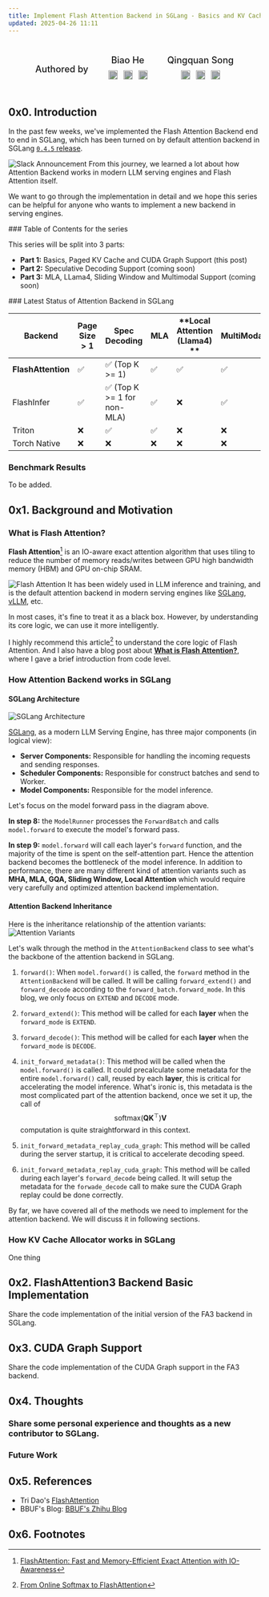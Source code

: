 ```yaml
---
title: Implement Flash Attention Backend in SGLang - Basics and KV Cache
updated: 2025-04-26 11:11
---
```




<div class="authors-section" style="display: flex; justify-content: center; margin: 40px 0; gap: 40px;">
  <div style="margin: 0 0 5px 0; font-size: 18px; font-weight: 500;"><p>Authored by</p></div>
  <!-- Author 1 -->
  <div class="author-card" style="display: flex; flex-direction: column; align-items: center; max-width: 200px; text-align: center;">
    <h3 style="margin: 0 0 5px 0; font-size: 18px; font-weight: 500;">Biao He</h3>
    <div class="author-social" style="display: flex; gap: 12px; margin-top: 5px;">
      <a href="https://www.linkedin.com/in/biao-he/" target="_blank" style="text-decoration: none; border: none;">
        <img src="https://cdn.jsdelivr.net/npm/simple-icons@v8/icons/linkedin.svg" alt="LinkedIn" style="width: 18px; height: 18px; filter: invert(30%);">
      </a>
      <a href="https://x.com/hebiao064" target="_blank" style="text-decoration: none; border: none;">
        <img src="https://www.svgrepo.com/show/47722/twitter-black-shape.svg" alt="X" style="width: 18px; height: 18px; filter: invert(30%);">
      </a>
      <a href="https://github.com/hebiao064" target="_blank" style="text-decoration: none; border: none;">
        <img src="https://cdn.jsdelivr.net/npm/simple-icons@v8/icons/github.svg" alt="GitHub" style="width: 18px; height: 18px; filter: invert(30%);">
      </a>
    </div>
  </div>

  <!-- Author 2 -->
  <div class="author-card" style="display: flex; flex-direction: column; align-items: center; max-width: 200px; text-align: center;">
    <h3 style="margin: 0 0 5px 0; font-size: 18px; font-weight: 500;">Qingquan Song</h3>
    <div class="author-social" style="display: flex; gap: 12px; margin-top: 5px;">
      <a href="https://www.linkedin.com/in/qingquan-song-b71167119/" target="_blank" style="text-decoration: none; border: none;">
        <img src="https://cdn.jsdelivr.net/npm/simple-icons@v8/icons/linkedin.svg" alt="LinkedIn" style="width: 18px; height: 18px; filter: invert(30%);">
      </a>
      <a href="https://x.com/qingquan_song" target="_blank" style="text-decoration: none; border: none;">
        <img src="https://www.svgrepo.com/show/47722/twitter-black-shape.svg" alt="X" style="width: 18px; height: 18px; filter: invert(30%);">
      </a>
      <a href="https://github.com/qingquansong" target="_blank" style="text-decoration: none; border: none;">
        <img src="https://cdn.jsdelivr.net/npm/simple-icons@v8/icons/github.svg" alt="GitHub" style="width: 18px; height: 18px; filter: invert(30%);">
      </a>
    </div>
  </div>
</div>

<div class="divider"></div>


## 0x0. Introduction

In the past few weeks, we've implemented the Flash Attention Backend end to end in SGLang, which has been turned on by default attention backend in SGLang [`0.4.5` release](https://github.com/sgl-project/sglang/releases).

![Slack Announcement](/assets/fa3-basics/slack-announcement.png)
From this journey, we learned a lot about how Attention Backend works in modern LLM serving engines and Flash Attention itself.

We want to go through the implementation in detail and we hope this series can be helpful for anyone who wants to implement a new backend in serving engines.


<div class="divider"></div>
### Table of Contents for the series

This series will be split into 3 parts:

* **Part 1:** Basics, Paged KV Cache and CUDA Graph Support (this post)
* **Part 2:** Speculative Decoding Support (coming soon)
* **Part 3:** MLA, LLama4, Sliding Window and Multimodal Support (coming soon)

<div class="divider"></div>
### Latest Status of Attention Backend in SGLang

| **Backend**              | **Page Size > 1** | **Spec Decoding** | **MLA** | **Local Attention (Llama4) ** | **MultiModal** | **FP8** |
|--------------------------|-------------------|-------------------|--------|--------------------|------------|--------|
| **FlashAttention**                  | ✅                | ✅ (Top K >= 1)              | ✅     | ✅                 | ✅ | ✅ |
| FlashInfer | ✅                | ✅ (Top K >= 1 for non-MLA)                | ✅     | ❌                 | ✅ | ❌ |
| Triton               | ❌                | ✅                | ✅     | ❌                 | ❌ | ❌ |
| Torch Native         | ❌                | ❌                | ❌     | ❌                 | ❌ | ❌ |


### Benchmark Results

To be added.


<div class="divider"></div>

## 0x1. Background and Motivation

### What is Flash Attention?
**Flash Attention**[^1] is an IO-aware exact attention algorithm that uses tiling to reduce the number of memory reads/writes between GPU high bandwidth memory (HBM) and GPU on-chip SRAM.

![Flash Attention](/assets/fa3-basics/fa-classic.png)
It has been widely used in LLM inference and training, and is the default attention backend in modern serving engines like [SGLang](https://github.com/sgl-project/sglang), [vLLM](https://github.com/vllm-project/vllm), etc.

In most cases, it's fine to treat it as a black box. However, by understanding its core logic, we can use it more intelligently.

I highly recommend this article[^2] to understand the core logic of Flash Attention. And I also have a blog post about [**What is Flash Attention?**](https://hebiao064.github.io/flash-attn), where I gave a brief introduction from code level.


### How Attention Backend works in SGLang

#### SGLang Architecture
![SGLang Architecture](/assets/fa3-basics/sglang-architecture.svg)


[SGLang](https://github.com/sgl-project/sglang), as a modern LLM Serving Engine, has three major components (in logical view):
- **Server Components:** Responsible for handling the incoming requests and sending responses.
- **Scheduler Components:** Responsible for construct batches and send to Worker.
- **Model Components:** Responsible for the model inference. 

Let's focus on the model forward pass in the diagram above.

**In step 8:** the `ModelRunner` processes the `ForwardBatch` and calls `model.forward` to execute the model's forward pass.

**In step 9:** `model.forward` will call each layer's `forward` function, and the majority of the time is spent on the self-attention part. Hence the attention backend becomes the bottleneck of the model inference. In addition to performance, there are many different kind of attention variants such as **MHA, MLA, GQA, Sliding Window, Local Attention** which would require very carefully and optimized attention backend implementation.


#### Attention Backend Inheritance
Here is the inheritance relationship of the attention variants:
![Attention Variants](/assets/fa3-basics/attn-backend-inheritance.png)

Let's walk through the method in the `AttentionBackend` class to see what's the backbone of the attention backend in SGLang.

1. `forward()`: When `model.forward()` is called, the `forward` method in the `AttentionBackend` will be called. It will be calling `forward_extend()` and `forward_decode` according to the `forward_batch.forward_mode`. In this blog, we only focus on `EXTEND` and `DECODE` mode.

2. `forward_extend()`: This method will be called for each **layer** when the `forward_mode` is `EXTEND`.

3. `forward_decode()`: This method will be called for each **layer** when the `forward_mode` is `DECODE`.

4. `init_forward_metadata()`: This method will be called when the `model.forward()` is called. It could precalculate some metadata for the entire `model.forward()` call, reused by each **layer**, this is critical for accelerating the model inference. What's ironic is, this metadata is the most complicated part of the attention backend, once we set it up, the call of  $$\text{softmax}\left({\mathbf{Q}\mathbf{K}^\top}\right)\mathbf{V}$$ computation is quite straightforward in this context.

5. `init_forward_metadata_replay_cuda_graph`: This method will be called during the server startup, it is critical to accelerate decoding speed.

6. `init_forward_metadata_replay_cuda_graph`: This method will be called during each layer's `forward_decode` being called. It will setup the metadata for the `forwade_decode` call to make sure the CUDA Graph replay could be done correctly.

By far, we have covered all of the methods we need to implement for the attention backend. We will discuss it in following sections.


### How KV Cache Allocator works in SGLang

One thing 




<div class="divider"></div>

## 0x2. FlashAttention3 Backend Basic Implementation

Share the code implementation of the initial version of the FA3 backend in SGLang.



<div class="divider"></div>

## 0x3. CUDA Graph Support

Share the code implementation of the CUDA Graph support in the FA3 backend.




<div class="divider"></div>

## 0x4. Thoughts

### Share some personal experience and thoughts as a new contributor to SGLang.

### Future Work


<div class="divider"></div>

## 0x5. References
- Tri Dao's [FlashAttention](https://github.com/Dao-AILab/flash-attention)
- BBUF's Blog: [BBUF's Zhihu Blog](https://zhuanlan.zhihu.com/p/1888278828897523473)


## 0x6. Footnotes
[^1]: [FlashAttention: Fast and Memory-Efficient Exact Attention with IO-Awareness](https://arxiv.org/abs/2205.14135)
[^2]: [From Online Softmax to FlashAttention](https://courses.cs.washington.edu/courses/cse599m/23sp/notes/flashattn.pdf)
[^3]: [Online Softmax](https://arxiv.org/abs/1805.02867)